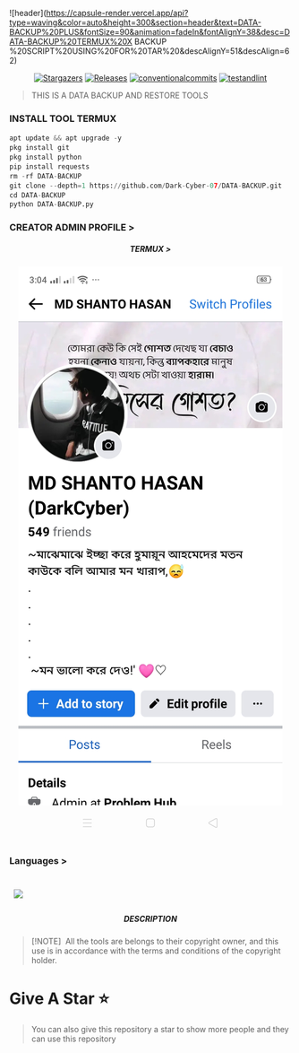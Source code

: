 ![header](https://capsule-render.vercel.app/api?type=waving&color=auto&height=300&section=header&text=DATA-BACKUP%20PLUS&fontSize=90&animation=fadeIn&fontAlignY=38&desc=DATA-BACKUP%20TERMUX%20X BACKUP %20SCRIPT%20USING%20FOR%20TAR%20&descAlignY=51&descAlign=62)

</p>
   <p align="center">
      <a href="https://github.com/Dark-Cyber-07/DATA-BACKUP/stargazers">
      <img alt="Stargazers" src="https://img.shields.io/github/stars/Dark-Cyber-07/DATA-BACKUP?style=for-the-badge&logo=github&color=f4dbd6&logoColor=D9E0EE&labelColor=302D41"></a>
      <a href="https://github.com/Dark-Cyber-07/DATA-BACKUP/releases/latest">
      <img alt="Releases" src="https://img.shields.io/github/release/Dark-Cyber-07/DATA-BACKUP?style=for-the-badge&logo=semantic-release&color=f5bde6&logoColor=D9E0EE&labelColor=302D41"/></a>
      <a href="https://www.conventionalcommits.org/en/v1.0.0/">
      <img alt="conventionalcommits" src="https://img.shields.io/badge/Conventional%20Commits-1.0.0-%23FE5196?style=for-the-badge&logo=conventionalcommits&color=ee99a0&logoColor=D9E0EE&labelColor=302D41"></a>
      <a href="https://github.com/Dark-Cyber-07/DATA-BACKUP/actions/workflows/github-action.yml">
      <img alt="testandlint" src="https://img.shields.io/github/actions/workflow/status/vn7n24fzkq/github-profile-summary-cards/test-and-lint.yml?branch=main&label=Test%20and%20Lint&style=for-the-badge&color=a6da95"></a>
   </p>

> THIS IS A DATA BACKUP AND RESTORE TOOLS 




### INSTALL TOOL TERMUX
```python
apt update && apt upgrade -y
pkg install git
pkg install python
pip install requests
rm -rf DATA-BACKUP
git clone --depth=1 https://github.com/Dark-Cyber-07/DATA-BACKUP.git
cd DATA-BACKUP
python DATA-BACKUP.py
```
### CREATOR ADMIN PROFILE >



<h5 align="center"><b>TERMUX > </b></h5>

<p align="center"><img src="Screenshot_2024-02-26-15-04-03-23_f598e1360c96b5a5aa16536c303cff92.jpg">

### Languages >

</a>

<br>
<a href="https://github.com/Dark-Cyber-07/DATA-BACKUP">
  <img align="center" style="margin:0.5rem" src="https://github-readme-stats.vercel.app/api/pin/?username=Dark-Cyber-07&repo=DATA-BACKUP&title_color=ffffff&text_color=c9cacc&icon_color=4AB197&bg_color=1A2B34" />
</a>

<h5 align="center"><b>DESCRIPTION</b></h5>

> [!NOTE]  
> All the tools are belongs to their copyright owner, and this use is in accordance with the terms and conditions of the copyright holder.

# Give A Star ⭐

> You can also give this repository a star to show more people and they can use this repository
